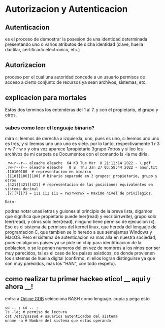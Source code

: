 # Autorizacion y Autenticacion

## Autenticacion
es el proceso de demostrar la posesion de una identidad determinada presentando uno o varios atributos de dicha identidad (clave, huella dactilar, certificado electronico, etc.)

## Autorizacion
proceso por el cual una autoridad concede a un usuario permisos de acceso a cierto conjunto de recursos ya sean archivos, sistemas, etc.

## explicacion para mortales
Estos dos terminos los entenderas del 1 al 7. 
y con el propietario, el grupo y otros.

### sabes como leer el lenguaje binario?
mira si leemos de derecha a izquierda, uno, pues es uno, si leemos uno uno es tres,  y si leemos uno uno uno es siete.
por lo tanto, respectivamente           1 r                           3 r   w                         7 r   w   x
y otra vez aparece                  1propietario                   3grupo                         7otros
y si leo los archivos de mi carpeta de Documentos con el comando ls -la
me diria.
```
.rw-r--r-- eleache eleache  64 KB Tue Mar  8 21:12:14 2022 - \.pdf
.rw-r--r-- eleache eleache   0 B  Thu Jan 27 05:58:44 2022 - anon.txt
.110100100  # representacion en binario
.[110][100][100] # binario separado en 3 grupos: propietario, grupo y otros
.[421][421][421] # representacion de las posiciones equivalentes en sistema decimal
.[7][7][7] = 111 111 111 = rwxrwxrwx = Maximo nivel de privilegios.

Dato: 

```
podras notar unas letras y guiones al principio de la breve lista, digamos que significa que propietario puede leer(read) y escribir(write), grupo solo leer(read), y otros solo leer(read), ninguno tiene permiso de ejecucion (x).
Eso es el sistema de permisos del kernel linux, que hereda del lenguaje de programacion C, que tambien se lo heredo a sus semejantes Windows y MacOS.
Pero el sistema de autenticacion va mas alla en nuestra sociedad, pues en algunos paises ya se pide un chip para identificacion de la poblacion, o se le ponen numeros del en vez de nombres a los ninos por ser muy parecidos, tal es el caso de los paises asiaticos, de donde provienen los sistemas de huella digital (confirmo, ni ellos logran distinguirse ya que son muy parecidos, mas los "HAN", con todo respeto).

## como realizar tu primer hackeo etico! __ aqui y ahora __!
entra a [Online GDB](https://www.onlinegdb.com/) 
selecciona BASH como lenguaje.
copia y pega esto
```
cd .. ; cd .. ; 
ls -la; # permiso de lectura
cat /etc/passwd # usuarios autenticados del sistema
uname -a # Nombre del sistema que estas operando
```
